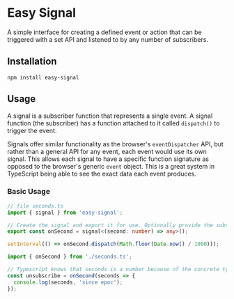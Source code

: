 # Easy Signal

A simple interface for creating a defined event or action that can be triggered with a set API and listened to by any number of subscribers.

## Installation

```
npm install easy-signal
```

## Usage

A signal is a subscriber function that represents a single event. A signal function (the subscriber) has a function attached to it called `dispatch()` to trigger the event.

Signals offer similar functionality as the browser's `eventDispatcher` API, but rather than a general API for any event, each event would use its own signal. This allows each signal to have a specific function signature as opposed to the browser's generic `event` object. This is a great system in TypeScript being able to see the exact data each event produces.

### Basic Usage

```ts
// file seconds.ts
import { signal } from 'easy-signal';

// Create the signal and export it for use. Optionally provide the subscriber signature
export const onSecond = signal<(second: number) => any>();

setInterval(() => onSecond.dispatch(Math.floor(Date.now() / 1000)));
```

```ts
import { onSecond } from './seconds.ts';

// Typescript knows that seconds is a number because of the concrete type definition in seconds.ts
const unsubscribe = onSecond(seconds => {
  console.log(seconds, 'since epoc');
});
```
